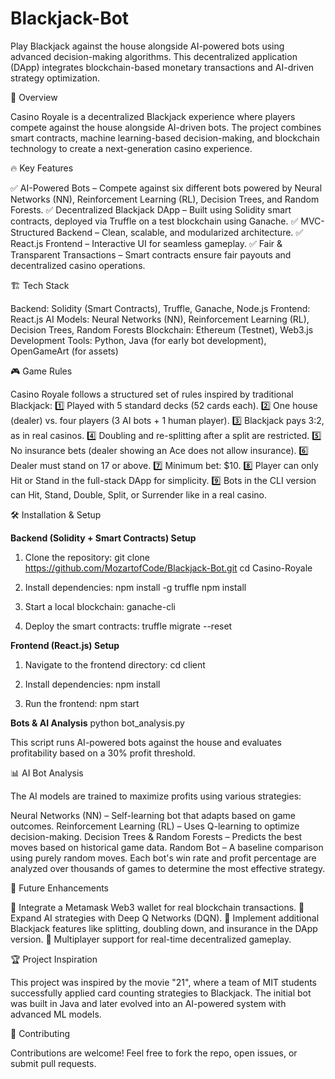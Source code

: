 # Blackjack-Bot

Play Blackjack against the house alongside AI-powered bots using advanced decision-making algorithms. This decentralized application (DApp) integrates blockchain-based monetary transactions and AI-driven strategy optimization.

📌 Overview

Casino Royale is a decentralized Blackjack experience where players compete against the house alongside AI-driven bots. The project combines smart contracts, machine learning-based decision-making, and blockchain technology to create a next-generation casino experience.

🔥 Key Features

✅ AI-Powered Bots – Compete against six different bots powered by Neural Networks (NN), Reinforcement Learning (RL), Decision Trees, and Random Forests.
✅ Decentralized Blackjack DApp – Built using Solidity smart contracts, deployed via Truffle on a test blockchain using Ganache.
✅ MVC-Structured Backend – Clean, scalable, and modularized architecture.
✅ React.js Frontend – Interactive UI for seamless gameplay.
✅ Fair & Transparent Transactions – Smart contracts ensure fair payouts and decentralized casino operations.

🏗️ Tech Stack

Backend: Solidity (Smart Contracts), Truffle, Ganache, Node.js
Frontend: React.js
AI Models: Neural Networks (NN), Reinforcement Learning (RL), Decision Trees, Random Forests
Blockchain: Ethereum (Testnet), Web3.js
Development Tools: Python, Java (for early bot development), OpenGameArt (for assets)


🎮 Game Rules

Casino Royale follows a structured set of rules inspired by traditional Blackjack:
1️⃣ Played with 5 standard decks (52 cards each).
2️⃣ One house (dealer) vs. four players (3 AI bots + 1 human player).
3️⃣ Blackjack pays 3:2, as in real casinos.
4️⃣ Doubling and re-splitting after a split are restricted.
5️⃣ No insurance bets (dealer showing an Ace does not allow insurance).
6️⃣ Dealer must stand on 17 or above.
7️⃣ Minimum bet: $10.
8️⃣ Player can only Hit or Stand in the full-stack DApp for simplicity.
9️⃣ Bots in the CLI version can Hit, Stand, Double, Split, or Surrender like in a real casino.


🛠️ Installation & Setup

**Backend (Solidity + Smart Contracts) Setup**

1. Clone the repository:
git clone https://github.com/MozartofCode/Blackjack-Bot.git
cd Casino-Royale

2. Install dependencies:
npm install -g truffle
npm install

3. Start a local blockchain:
ganache-cli

4. Deploy the smart contracts:
truffle migrate --reset


**Frontend (React.js) Setup**

1. Navigate to the frontend directory:
cd client

2. Install dependencies:
npm install

3. Run the frontend:
npm start

**Bots & AI Analysis**
python bot_analysis.py

This script runs AI-powered bots against the house and evaluates profitability based on a 30% profit threshold.

📊 AI Bot Analysis

The AI models are trained to maximize profits using various strategies:

Neural Networks (NN) – Self-learning bot that adapts based on game outcomes.
Reinforcement Learning (RL) – Uses Q-learning to optimize decision-making.
Decision Trees & Random Forests – Predicts the best moves based on historical game data.
Random Bot – A baseline comparison using purely random moves.
Each bot's win rate and profit percentage are analyzed over thousands of games to determine the most effective strategy.


🚧 Future Enhancements

🔹 Integrate a Metamask Web3 wallet for real blockchain transactions.
🔹 Expand AI strategies with Deep Q Networks (DQN).
🔹 Implement additional Blackjack features like splitting, doubling down, and insurance in the DApp version.
🔹 Multiplayer support for real-time decentralized gameplay.


🏆 Project Inspiration

This project was inspired by the movie "21", where a team of MIT students successfully applied card counting strategies to Blackjack. The initial bot was built in Java and later evolved into an AI-powered system with advanced ML models.

🤝 Contributing

Contributions are welcome! Feel free to fork the repo, open issues, or submit pull requests.
